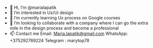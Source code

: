 - 👋 Hi, I’m @marialapatik
- 👀 I’m interested in Ux/Ui design
- 🌱 I’m currently learning Ux process on Google courses
- 💞️ I’m looking to collaborate with a company where I can go the extra mile in the design process and become a professional
- 📫 Contact me
      Email: Maria.lapatik@gmail.com
      WhatsApp: +375292769224 
      Telegram : marytop78


<!---
marialapatik/marialapatik is a ✨ special ✨ repository because its `README.md` (this file) appears on your GitHub profile.
You can click the Preview link to take a look at your changes.
--->
